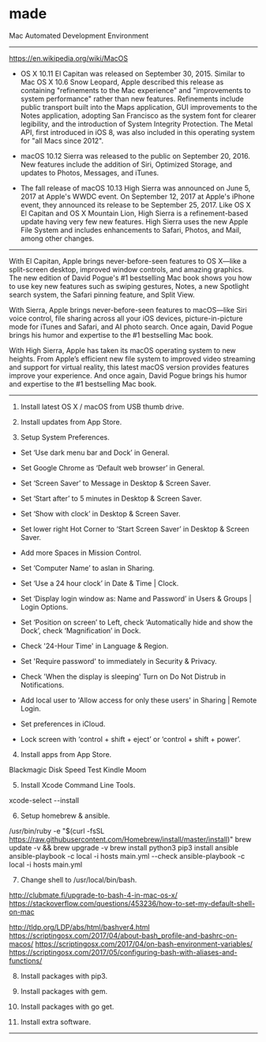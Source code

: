 # made

Mac Automated Development Environment

----

https://en.wikipedia.org/wiki/MacOS

- OS X 10.11 El Capitan was released on September 30, 2015. Similar to Mac OS X 10.6
Snow Leopard, Apple described this release as containing "refinements to the Mac
experience" and "improvements to system performance" rather than new features.
Refinements include public transport built into the Maps application, GUI improvements
to the Notes application, adopting San Francisco as the system font for clearer
legibility, and the introduction of System Integrity Protection. The Metal API, first
introduced in iOS 8, was also included in this operating system for "all Macs since 2012".

- macOS 10.12 Sierra was released to the public on September 20, 2016. New features
include the addition of Siri, Optimized Storage, and updates to Photos, Messages, and
iTunes.

- The fall release of macOS 10.13 High Sierra was announced on June 5, 2017 at Apple's
WWDC event. On September 12, 2017 at Apple's iPhone event, they announced its release
to be September 25, 2017. Like OS X El Capitan and OS X Mountain Lion, High Sierra is a
refinement-based update having very few new features. High Sierra uses the new Apple File
System and includes enhancements to Safari, Photos, and Mail, among other changes.

----

With El Capitan, Apple brings never-before-seen features to OS X—like a split-screen
desktop, improved window controls, and amazing graphics.  The new edition of David
Pogue's #1 bestselling Mac book shows you how to use key new features such as swiping
gestures, Notes, a new Spotlight search system, the Safari pinning feature, and Split View.

With Sierra, Apple brings never-before-seen features to macOS—like Siri voice control,
file sharing across all your iOS devices, picture-in-picture mode for iTunes and Safari,
and AI photo search. Once again, David Pogue brings his humor and expertise to the #1
bestselling Mac book.

With High Sierra, Apple has taken its macOS operating system to new heights. From
Apple’s efficient new file system to improved video streaming and support for virtual
reality, this latest macOS version provides features improve your experience. And once
again, David Pogue brings his humor and expertise to the #1 bestselling Mac book.

----

1. Install latest OS X / macOS from USB thumb drive.

2. Install updates from App Store.

3. Setup System Preferences.

- Set ‘Use dark menu bar and Dock’ in General.
- Set Google Chrome as ‘Default web browser’ in General.
- Set ‘Screen Saver’ to Message in Desktop & Screen Saver.
- Set ‘Start after’ to 5 minutes in Desktop & Screen Saver.
- Set ‘Show with clock’ in Desktop & Screen Saver.
- Set lower right Hot Corner to ‘Start Screen Saver’ in Desktop & Screen Saver.
- Add more Spaces in Mission Control.
- Set ‘Computer Name’ to aslan in Sharing.
- Set ‘Use a 24 hour clock’ in Date & Time | Clock.
- Set ‘Display login window as: Name and Password’ in Users & Groups | Login Options.
- Set ‘Position on screen’ to Left, check ‘Automatically hide and show the Dock’, check
  ‘Magnification’ in Dock.
- Check '24-Hour Time' in Language & Region.
- Set 'Require password' to immediately in Security & Privacy.
- Check 'When the display is sleeping' Turn on Do Not Distrub in Notifications.
- Add local user to 'Allow access for only these users' in Sharing | Remote Login.
- Set preferences in iCloud.

- Lock screen with ‘control + shift + eject’ or ‘control + shift + power’.

4. Install apps from App Store.

Blackmagic Disk Speed Test
Kindle
Moom

5. Install Xcode Command Line Tools.

xcode-select --install

6. Setup homebrew & ansible.

/usr/bin/ruby -e "$(curl -fsSL https://raw.githubusercontent.com/Homebrew/install/master/install)"
brew update -v && brew upgrade -v
brew install python3
pip3 install ansible
ansible-playbook -c local -i hosts main.yml --check
ansible-playbook -c local -i hosts main.yml

7. Change shell to /usr/local/bin/bash.

http://clubmate.fi/upgrade-to-bash-4-in-mac-os-x/
https://stackoverflow.com/questions/453236/how-to-set-my-default-shell-on-mac

http://tldp.org/LDP/abs/html/bashver4.html
https://scriptingosx.com/2017/04/about-bash_profile-and-bashrc-on-macos/
https://scriptingosx.com/2017/04/on-bash-environment-variables/
https://scriptingosx.com/2017/05/configuring-bash-with-aliases-and-functions/

8. Install packages with pip3.

9. Install packages with gem.

10. Install packages with go get.

11. Install extra software.

----
